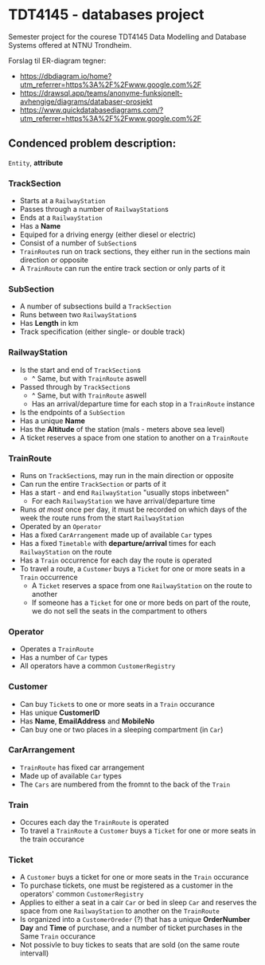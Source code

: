 # TDT4145 - databases project
Semester project for the courese TDT4145 Data Modelling and Database Systems offered at NTNU Trondheim.


Forslag til ER-diagram tegner:
- https://dbdiagram.io/home?utm_referrer=https%3A%2F%2Fwww.google.com%2F
- https://drawsql.app/teams/anonyme-funksjonelt-avhengige/diagrams/databaser-prosjekt
- https://www.quickdatabasediagrams.com/?utm_referrer=https%3A%2F%2Fwww.google.com%2F


## Condenced problem description:

`Entity`, **attribute**

### TrackSection

- Starts at a `RailwayStation`
- Passes through a number of `RailwayStation`s
- Ends at a `RailwayStation`
- Has a **Name**
- Equiped for a driving energy (either diesel or electric)
- Consist of a number of `SubSection`s
- `TrainRoute`s run on track sections, they either run in the sections main
  direction or opposite
- A `TrainRoute` can run the entire track section or only parts of it


### SubSection

- A number of subsections build a `TrackSection`
- Runs between two `RailwayStation`s
- Has **Length** in km
- Track specification (either single- or double track)

### RailwayStation

- Is the start and end of `TrackSection`s
  - ^ Same, but with `TrainRoute` aswell
- Passed through by `TrackSection`s
  - ^ Same, but with `TrainRoute` aswell
  - Has an arrival/departure time for each stop in a `TrainRoute` instance
- Is the endpoints of a `SubSection`
- Has a unique **Name**
- Has the **Altitude** of the station (mals - meters above sea level)
- A ticket reserves a space from one station to another on a `TrainRoute`


### TrainRoute

- Runs on `TrackSection`s, may run in the main direction or opposite
- Can run the entire `TrackSection` or parts of it
- Has a start - and end `RailwayStation` "usually stops inbetween"
  - For each `RailwayStation` we have arrival/departure time
- Runs *at most* once per day, it must be recorded on which days of the week the
  route runs from the start `RailwayStation`
- Operated by an `Operator`
- Has a fixed `CarArrangement` made up of available `Car` types
- Has a fixed `Timetable` with **departure/arrival** times for each
  `RailwayStation` on the route
- Has a `Train` occurrence for each day the route is operated
- To travel a route, a `Customer` buys a `Ticket` for one or more
  seats in a `Train` occurrence
  - A `Ticket` reserves a space from one `RailwayStation` on the route to another
  - If someone has a `Ticket` for one or more beds on part of the route, we do not
    sell the seats in the compartment to others


### Operator

- Operates a `TrainRoute`
- Has a number of `Car` types
- All operators have a common `CustomerRegistry`


### Customer

- Can buy `Ticket`s to one or more seats in a `Train` occurance
- Has unique **CustomerID**
- Has **Name**, **EmailAddress** and **MobileNo**
- Can buy one or two places in a sleeping compartment (in `Car`)


### CarArrangement

- `TrainRoute` has fixed car arrangement
- Made up of available `Car` types
- The `Cars` are numbered from the fromnt to the back of the `Train`

### Train

- Occures each day the `TrainRoute` is operated
- To travel a `TrainRoute` a `Customer` buys a `Ticket` for
  one or more seats in the train occurance

### Ticket

- A `Customer` buys a ticket for one or more seats in the `Train` occurance
- To purchase tickets, one must be registered as a customer in the operators' 
  common `CustomerRegistry`
- Applies to either a seat in a cair `Car` or bed in sleep `Car` and reserves the
  space from one `RailwayStation` to another on the `TrainRoute`
- Is organized into a `CustomerOreder` (?) that has a unique **OrderNumber**
  **Day** and **Time** of purchase, and a number of ticket purchases in the Same
  `Train` occurance
- Not possivle to buy tickes to seats that are sold (on the same route intervall)

### 


